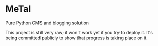 # MeTal
Pure Python CMS and blogging solution

This project is still very raw; it won't work yet if you try to deploy it. It's being
committed publicly to show that progress is taking place on it.
